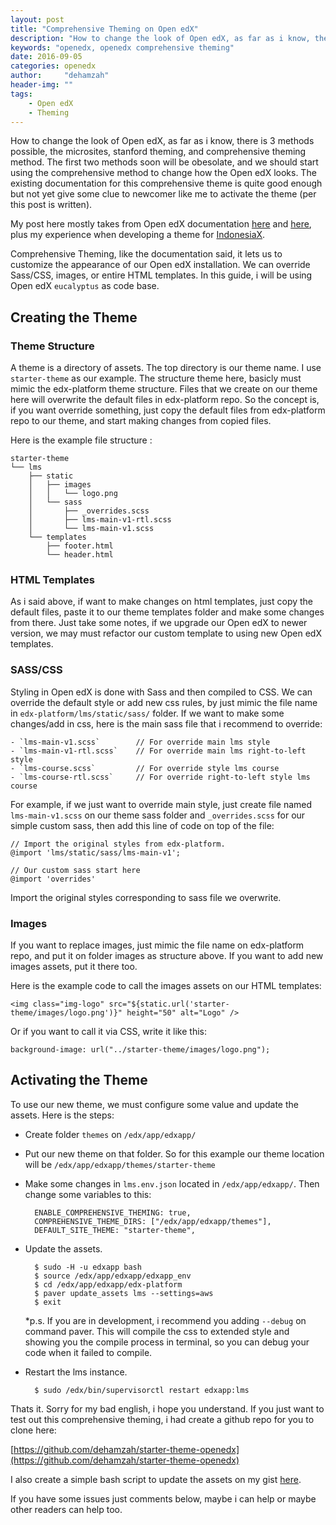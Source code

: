 ```yaml
---
layout: post
title: "Comprehensive Theming on Open edX"
description: "How to change the look of Open edX, as far as i know, there is 3 methods possible, the microsites, stanford theming, and comprehensive theming method. The first two methods soon will be obesolate, and we should start using the comprehensive method to change how the Open edX looks."
keywords: "openedx, openedx comprehensive theming"
date: 2016-09-05
categories: openedx
author:     "dehamzah"
header-img: ""
tags:
    - Open edX
    - Theming
---
```


How to change the look of Open edX, as far as i know, there is 3 methods possible, the microsites, stanford theming, and comprehensive theming method. The first two methods soon will be obesolate, and we should start using the comprehensive method to change how the Open edX looks. The existing documentation for this comprehensive theme is quite good enough but not yet give some clue to newcomer like me to activate the theme (per this post is written).

My post here mostly takes from Open edX documentation [here](http://edx.readthedocs.io/projects/edx-installing-configuring-and-running/en/latest/configuration/theming/index.html) and [here](https://github.com/edx/edx-platform/tree/master/themes), plus my experience when developing a theme for [IndonesiaX](https://indonesiax.co.id).

Comprehensive Theming, like the documentation said, it lets us to customize the appearance of our Open edX installation. We can override Sass/CSS, images, or entire HTML templates. In this guide, i will be using Open edX `eucalyptus` as code base.


## Creating the Theme

### Theme Structure

A theme is a directory of assets. The top directory is our theme name. I use `starter-theme` as our example. The structure theme here, basicly must mimic the edx-platform theme structure. Files that we create on our theme here will overwrite the default files in edx-platform repo. So the concept is, if you want override something, just copy the default files from edx-platform repo to our theme, and start making changes from copied files.

Here is the example file structure :

	starter-theme
	└── lms
	    ├── static
	    │   ├── images
	    │   │   └── logo.png
	    │   └── sass
	    │       ├── _overrides.scss
	    │       ├── lms-main-v1-rtl.scss
	    │       └── lms-main-v1.scss
	    └── templates
	        ├── footer.html
	        └── header.html


### HTML Templates

As i said above, if want to make changes on html templates, just copy the default files, paste it to our theme templates folder and make some changes from there. Just take some notes, if we upgrade our Open edX to newer version, we may must refactor our custom template to using new Open edX templates.


### SASS/CSS

Styling in Open edX is done with Sass and then compiled to CSS. We can override the default style or add new css rules, by just mimic the file name in `edx-platform/lms/static/sass/` folder. If we want to make some changes/add in css, here is the main sass file that i recommend to override:
	
	- `lms-main-v1.scss`		// For override main lms style
	- `lms-main-v1-rtl.scss`	// For override main lms right-to-left style
	- `lms-course.scss`			// For override style lms course
	- `lms-course-rtl.scss`		// For override right-to-left style lms course

For example, if we just want to override main style, just create file named `lms-main-v1.scss` on our theme sass folder and `_overrides.scss` for our simple custom sass, then add this line of code on top of the file:

```
// Import the original styles from edx-platform.
@import 'lms/static/sass/lms-main-v1';

// Our custom sass start here
@import 'overrides'
```

Import the original styles corresponding to sass file we overwrite.


### Images

If you want to replace images, just mimic the file name on edx-platform repo, and put it on folder images as structure above. If you want to add new images assets, put it there too. 

Here is the example code to call the images assets on our HTML templates:

```
<img class="img-logo" src="${static.url('starter-theme/images/logo.png')}" height="50" alt="Logo" />
```

Or if you want to call it via CSS, write it like this:

```
background-image: url("../starter-theme/images/logo.png");
```


## Activating the Theme

To use our new theme, we must configure some value and update the assets. Here is the steps:

- Create folder `themes` on `/edx/app/edxapp/`
- Put our new theme on that folder. So for this example our theme location will be `/edx/app/edxapp/themes/starter-theme`
- Make some changes in `lms.env.json` located in `/edx/app/edxapp/`. Then change some variables to this:

		ENABLE_COMPREHENSIVE_THEMING: true,
		COMPREHENSIVE_THEME_DIRS: ["/edx/app/edxapp/themes"],
		DEFAULT_SITE_THEME: "starter-theme",

- Update the assets.

		$ sudo -H -u edxapp bash
		$ source /edx/app/edxapp/edxapp_env
		$ cd /edx/app/edxapp/edx-platform
		$ paver update_assets lms --settings=aws
		$ exit

	*p.s. If you are in development, i recommend you adding `--debug` on command paver. This will compile the css to extended style and showing you the compile process in terminal, so you can debug your code when it failed to compile.

- Restart the lms instance.

		$ sudo /edx/bin/supervisorctl restart edxapp:lms


Thats it. Sorry for my bad english, i hope you understand. If you just want to test out this comprehensive theming, i had create a github repo for you to clone here:

[https://github.com/dehamzah/starter-theme-openedx](https://github.com/dehamzah/starter-theme-openedx)

I also create a simple bash script to update the assets on my gist [here](https://gist.github.com/dehamzah/0e9258ada87705791e4628e0e5aa9621).



If you have some issues just comments below, maybe i can help or maybe other readers can help too.
















